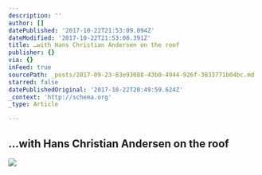 ```yaml
---
description: ''
author: []
datePublished: '2017-10-22T21:53:09.094Z'
dateModified: '2017-10-22T21:53:08.391Z'
title: …with Hans Christian Andersen on the roof
publisher: {}
via: {}
inFeed: true
sourcePath: _posts/2017-09-23-83e93088-43b0-4944-926f-3833771b04bc.md
starred: false
datePublishedOriginal: '2017-10-22T20:49:59.624Z'
_context: 'http://schema.org'
_type: Article

---
```

## ...with Hans Christian Andersen on the roof
![](https://the-grid-user-content.s3-us-west-2.amazonaws.com/fd305e65-4ec0-4b93-bbc3-df0c12d95b7b.jpg)